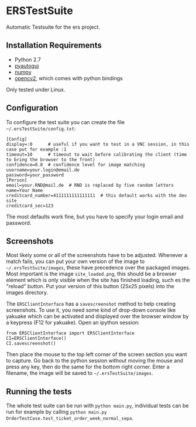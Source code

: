 # ERSTestSuite
Automatic Testsuite for the ers project.
## Installation Requirements
* Python 2.7
* [pyautogui](https://github.com/asweigart/pyautogui)
* [numpy](http://www.numpy.org/)
* [opencv2](http://opencv.org/), which comes with python bindings

Only tested under Linux.

## Configuration
To configure the test suite you can create the file `~/.ersTestSuite/config.txt`:

    [Config]
    display=:0      # useful if you want to test in a VNC session, in this case put for example :1
    timeout=10      # timeout to wait before calibrating the client (time to bring the browser to the front)
    confidence=0.8  # confidence level for image matching
    username=your.login@email.de
    password=your_password
    [Person]
    email=your.RND@mail.de  # RND is replaced by five random letters
    name=Your Name
    creditcard_number=4111111111111111  # this default works with the dev site
    creditcard_sec=123

The most defaults work fine, but you have to specify your login email and password.

## Screenshots

Most likely some or all of the screenshots have to be adjusted. Whenever a match fails, you can put your
own version of the image to `~/.ersTestSuite/images`, these have precedence over the packaged images. Most 
important is the image `site_loaded.png`, this should be a browser element which is only visible when the 
site has finished loading, such es the "reload" button. Put your version of this button (25x25 pixels) into
the images directory.

The `ERSClientInterface` has a `savescreenshot` method to help creating screenshots. To use it, you need
some kind of drop-down console like yakuake which can be activated and displayed over the browser window
by a keypress (F12 for yakuake). Open an ipython session:

    from ERSClientInterface import ERSClientInterface
    CI=ERSClientInterface()
    CI.savescreenshot()

Then place the mouse to the top left corner of the screen section you want to capture. Go back to the
python session without moving the mouse and press any key, then do the same for the bottom right corner.
Enter a filename, the image will be saved to `~/.ersTestSuite/images`.

## Running the tests

The whole test suite can be run with `python main.py`, individual tests can be run for example by calling
`python main.py OrderTestCase.test_ticket_order_week_normal_sepa`.
